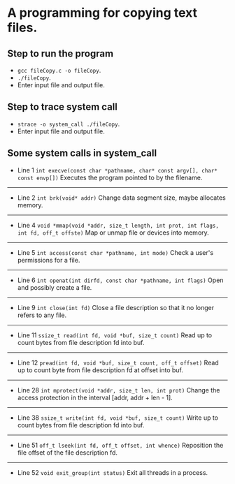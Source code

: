 # A programming for copying text files.
## Step to run the program
* `gcc fileCopy.c -o fileCopy`.
* `./fileCopy`.
* Enter input file and output file.
## Step to trace system call
* `strace -o system_call ./fileCopy`.
* Enter input file and output file.
## Some system calls in system_call
* Line 1 `int execve(const char *pathname, char* const argv[], char* const envp[])`
Executes the program pointed to by the filename.
***
* Line 2 `int brk(void* addr)`
Change data segment size, maybe allocates memory.
***
* Line 4 `void *mmap(void *addr, size_t length, int prot, int flags, int fd, off_t offste)`
Map or unmap file or devices into memory.
***
* Line 5 `int access(const char *pathname, int mode)`
Check a user's permissions for a file.
***
* Line 6 `int openat(int dirfd, const char *pathname, int flags)`
Open and possibly create a file.
***
* Line 9 `int close(int fd)`
Close a file description so that it no longer refers to any file.
***
* Line 11 `ssize_t read(int fd, void *buf, size_t count)`
Read up to count bytes from file description fd into buf.
***
* Line 12 `pread(int fd, void *buf, size_t count, off_t offset)`
Read up to count byte from file description fd at offset into buf.
***
* Line 28 `int mprotect(void *addr, size_t len, int prot)`
Change the access protection in the interval [addr, addr + len - 1].
***
* Line 38 `ssize_t write(int fd, void *buf, size_t count)`
Write up to count bytes from file description fd into buf.
***
* Line 51 `off_t lseek(int fd, off_t offset, int whence)`
Reposition the file offset of the file description fd.
***
* Line 52 `void exit_group(int status)`
Exit all threads in a process.
